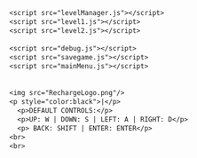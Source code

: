 <!DOCTYPE html>
<html lang="en">
  <head>
    <script src="https://cdnjs.cloudflare.com/ajax/libs/p5.js/1.4.0/p5.js"></script>
    <script src="https://cdnjs.cloudflare.com/ajax/libs/p5.js/1.4.0/addons/p5.sound.min.js"></script>
    <link rel="stylesheet" type="text/css" href="style.css" />
    <meta charset="utf-8" />
    <title>Recharge</title>
  </head>
  <body>
    <div style = "text-align:center"></div>
    <script src="sketch.js"></script>
    <script src="character.js"></script>
    <script src="platform.js"></script>
    <script src="enemies.js"></script>
    <script src="battery.js"></script>
    <script src="hud.js"></script>
    <script src="ufo.js"></script>
    
    <script src="levelManager.js"></script>
    <script src="level1.js"></script>
    <script src="level2.js"></script>
    
    <script src="debug.js"></script>
    <script src="savegame.js"></script>
    <script src="mainMenu.js"></script>
      

    <img src="RechargeLogo.png"/>
    <p style="color:black">|</p>
      <p>DEFAULT CONTROLS:</p>
      <p>UP: W | DOWN: S | LEFT: A | RIGHT: D</p>
      <p> BACK: SHIFT | ENTER: ENTER</p>
    <br>
    <br>
    
    
    
  </body>
</html>

